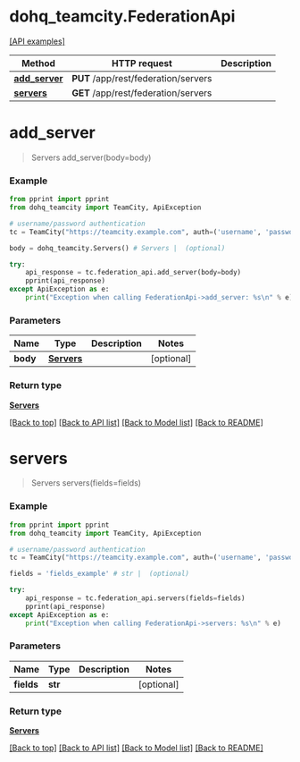 # dohq_teamcity.FederationApi

[[API examples]](http://devopshq.github.io/teamcity/teamcity_apis/FederationApi.html)

Method | HTTP request | Description
------------- | ------------- | -------------
[**add_server**](FederationApi.md#add_server) | **PUT** /app/rest/federation/servers | 
[**servers**](FederationApi.md#servers) | **GET** /app/rest/federation/servers | 


# **add_server**
> Servers add_server(body=body)



### Example
```python
from pprint import pprint
from dohq_teamcity import TeamCity, ApiException

# username/password authentication
tc = TeamCity("https://teamcity.example.com", auth=('username', 'password'))

body = dohq_teamcity.Servers() # Servers |  (optional)

try:
    api_response = tc.federation_api.add_server(body=body)
    pprint(api_response)
except ApiException as e:
    print("Exception when calling FederationApi->add_server: %s\n" % e)
```

### Parameters

Name | Type | Description  | Notes
------------- | ------------- | ------------- | -------------
 **body** | [**Servers**](Servers.md)|  | [optional] 

### Return type

[**Servers**](../models/Servers.md)

[[Back to top]](#) [[Back to API list]](../README.md#documentation-for-api-endpoints) [[Back to Model list]](../README.md#documentation-for-models) [[Back to README]](../README.md)


# **servers**
> Servers servers(fields=fields)



### Example
```python
from pprint import pprint
from dohq_teamcity import TeamCity, ApiException

# username/password authentication
tc = TeamCity("https://teamcity.example.com", auth=('username', 'password'))

fields = 'fields_example' # str |  (optional)

try:
    api_response = tc.federation_api.servers(fields=fields)
    pprint(api_response)
except ApiException as e:
    print("Exception when calling FederationApi->servers: %s\n" % e)
```

### Parameters

Name | Type | Description  | Notes
------------- | ------------- | ------------- | -------------
 **fields** | **str**|  | [optional] 

### Return type

[**Servers**](../models/Servers.md)

[[Back to top]](#) [[Back to API list]](../README.md#documentation-for-api-endpoints) [[Back to Model list]](../README.md#documentation-for-models) [[Back to README]](../README.md)


